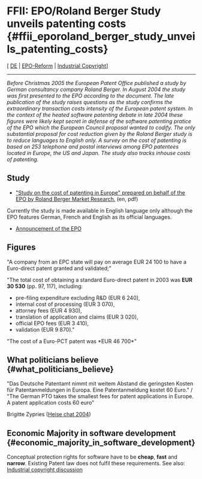 # FFII: EPO/Roland Berger Study unveils patenting costs {#ffii_eporoland_berger_study_unveils_patenting_costs}

\[ [ DE](EPOBerger051221De "wikilink") \| [
EPO-Reform](EPOreformEn "wikilink") \| [ Industrial
Copyright](IndpropEn "wikilink")\]

------------------------------------------------------------------------

*Before Christmas 2005 the European Patent Office published a study by
German consultancy company Roland Berger. In August 2004 the study was
first presented to the EPO according to the document. The late
publication of the study raises questions as the study confirms the
extraordinary transaction costs intensity of the European patent system.
In the context of the heated software patenting debate in late 2004
these figures were likely kept secret in defense of the software
patenting pratice of the EPO which the European Council proposal wanted
to codify. The only substantial proposal for cost reduction given by the
Roland Berger study is to reduce languages to English only. A survey on
the cost of patenting is based on 253 telephone and postal interviews
among EPO patentees located in Europe, the US and Japan. The study also
tracks inhouse costs of patenting.*

## Study

-   [\"Study on the cost of patenting in Europe\" prepared on behalf of
    the EPO by Roland Berger Market
    Research.](http://www.european-patent-office.org/epo/new/cost_anaylsis_2005_study_en.pdf "wikilink")
    (en, pdf)

Currently the study is made available in English language only although
the EPO features German, French and English as its official languages.

-   [Announcement of the EPO
    ](http://www.european-patent-office.org/news/info/2005_12_14_e.htm "wikilink")

## Figures

\"A company from an EPC state will pay on average EUR 24 100 to have a
Euro-direct patent granted and validated;\"

\"The total cost of obtaining a standard Euro-direct patent in 2003 was
**EUR 30 530** (pp. 97, 117), including:

-   pre-filing expenditure excluding R&D (EUR 6 240),
-   internal cost of processing (EUR 3 070),
-   attorney fees (EUR 4 930),
-   translation of application and claims (EUR 3 020),
-   official EPO fees (EUR 3 410),
-   validation (EUR 9 870).\"

\"The cost of a Euro-PCT patent was \*EUR 46 700\*\"

## What politicians believe {#what_politicians_believe}

\"Das Deutsche Patentamt nimmt mit weitem Abstand die geringsten Kosten
für Patentanmeldungen in Europa. Eine Patentanmeldung kostet 60 Euro.\"
/ \"The German PTO takes the smallest fees for patent applications in
Europe. A patent application costs 60 euro\"

Brigitte Zypries ([Heise chat
2004](http://www.heise.de/chat/archiv/04/05/28/archiv.shtml "wikilink"))

## Economic Majority in software development {#economic_majority_in_software_development}

Conceptual protection rights for software have to be **cheap**, **fast**
and **narrow**. Existing Patent law does not fulfil these requirements.
See also: [ Industrial copyright discussion](IndpropEn "wikilink")
